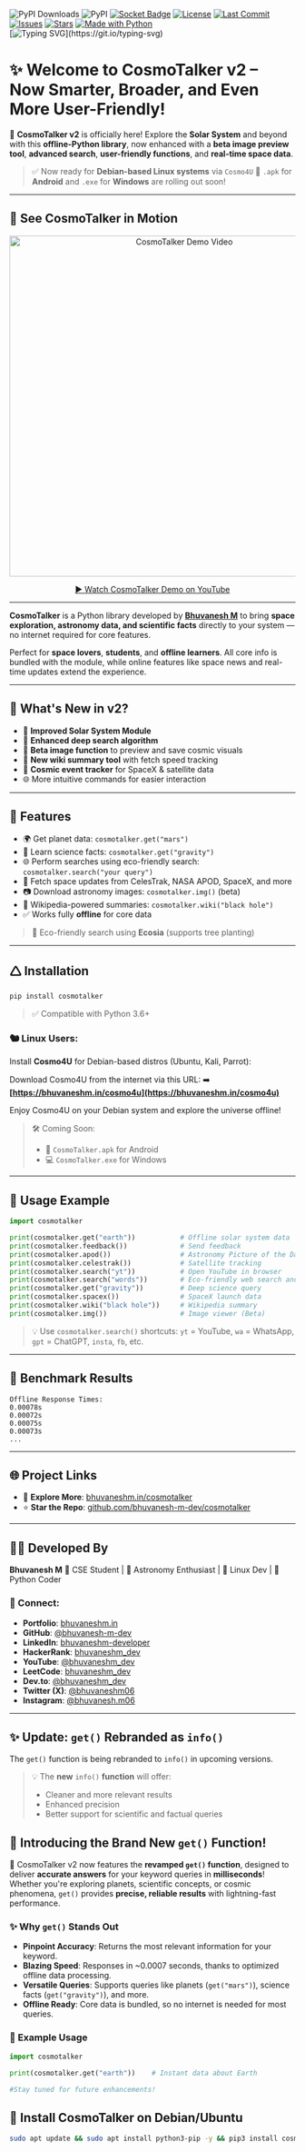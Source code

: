 ![PyPI Downloads](https://img.shields.io/badge/Downloads-25k+-blue)
![PyPI](https://img.shields.io/pypi/v/cosmotalker.svg)
[![Socket Badge](https://socket.dev/api/badge/pypi/package/cosmotalker)](https://socket.dev/pypi/package/cosmotalker)
[![License](https://img.shields.io/badge/license-MIT-blue.svg )](https://github.com/bhuvanesh-m-dev/cosmotalker/blob/main/document/LICENSE )
[![Last Commit](https://img.shields.io/github/last-commit/bhuvanesh-m-dev/cosmotalker)](https://github.com/bhuvanesh-m-dev/cosmotalker)
[![Issues](https://img.shields.io/github/issues/bhuvanesh-m-dev/cosmotalker)](https://github.com/bhuvanesh-m-dev/cosmotalker/issues)
[![Stars](https://img.shields.io/github/stars/bhuvanesh-m-dev/cosmotalker)](https://github.com/bhuvanesh-m-dev/cosmotalker/stargazers)
[![Made with Python](https://img.shields.io/badge/Made%20with-Python-blue?logo=python)](https://www.python.org/)  
 [![Typing SVG](https://readme-typing-svg.herokuapp.com?font=Fira+Code&duration=6000&pause=1000&color=DCBDF7&multiline=true&width=460&height=150&lines=Offline+heart%2C+cosmic+art%E2%80%94;Planets+whisper%2C+searches+spark.;Images+bloom%2C+green+quests+ignite%2C;No+net%2C+just+stars+in+terminal+light.;For+coders%2C+dreamers%2C+minds+that+soar%E2%80%94;The+universe%2C+now+at+your+core.)](https://git.io/typing-svg)

# ✨ Welcome to CosmoTalker v2 – Now Smarter, Broader, and Even More User-Friendly!

🚀 **CosmoTalker v2** is officially here!
Explore the **Solar System** and beyond with this **offline-Python library**, now enhanced with a **beta image preview tool**, **advanced search**, **user-friendly functions**, and **real-time space data**.

> ✅ Now ready for **Debian-based Linux systems** via `Cosmo4U`
> 📌 `.apk` for **Android** and `.exe` for **Windows** are rolling out soon!

---
## 🎥 See CosmoTalker in Motion
<p align="center">
  <a href="https://www.youtube.com/watch?v=71eGpymB1zE" target="_blank">
    <img src="https://img.youtube.com/vi/71eGpymB1zE/maxresdefault.jpg" alt="CosmoTalker Demo Video" width="600">
  </a>
</p>

<p align="center">
  <a href="https://www.youtube.com/watch?v=71eGpymB1zE" target="_blank">▶️ Watch CosmoTalker Demo on YouTube</a>
</p>   

---  

**CosmoTalker** is a Python library developed by **[Bhuvanesh M](https://linkedin.com/in/bhuvaneshm-developer)** to bring **space exploration, astronomy data, and scientific facts** directly to your system — no internet required for core features.

Perfect for **space lovers**, **students**, and **offline learners**. All core info is bundled with the module, while online features like space news and real-time updates extend the experience.

---

## 🚀 What's New in v2?

* 🦠 **Improved Solar System Module**
* 🔎 **Enhanced deep search algorithm**
* 📸 **Beta image function** to preview and save cosmic visuals
* 📖 **New wiki summary tool** with fetch speed tracking
* 🔭 **Cosmic event tracker** for SpaceX & satellite data
* 🌐 More intuitive commands for easier interaction

---

## 🔧 Features

* 🌍 Get planet data: `cosmotalker.get("mars")`
* 🔬 Learn science facts: `cosmotalker.get("gravity")`
* 🌐 Perform searches using eco-friendly search: `cosmotalker.search("your query")`
* 📡 Fetch space updates from CelesTrak, NASA APOD, SpaceX, and more
* 📷 Download astronomy images: `cosmotalker.img()` (beta)
* 💼 Wikipedia-powered summaries: `cosmotalker.wiki("black hole")`
* ✅ Works fully **offline** for core data

> 🌱 Eco-friendly search using **Ecosia** (supports tree planting)

---

## 🛆 Installation

```bash
pip install cosmotalker
```

> ✅ Compatible with Python 3.6+

### 🐿 Linux Users:

Install **Cosmo4U** for Debian-based distros (Ubuntu, Kali, Parrot):

Download Cosmo4U from the internet via this URL:
➡️ **[https://bhuvaneshm.in/cosmo4u](https://bhuvaneshm.in/cosmo4u)**

Enjoy Cosmo4U on your Debian system and explore the universe offline!

> 🛠️ Coming Soon:
>
> * 📱 `CosmoTalker.apk` for Android
> * 💻 `CosmoTalker.exe` for Windows

---

## 🧪 Usage Example

```python
import cosmotalker

print(cosmotalker.get("earth"))           # Offline solar system data
print(cosmotalker.feedback())             # Send feedback
print(cosmotalker.apod())                 # Astronomy Picture of the Day
print(cosmotalker.celestrak())            # Satellite tracking
print(cosmotalker.search("yt"))           # Open YouTube in browser
print(cosmotalker.search("words"))        # Eco-friendly web search and download Cosmo4U at bhuvaneshm.in/cosmo4u
print(cosmotalker.get("gravity"))         # Deep science query
print(cosmotalker.spacex())               # SpaceX launch data
print(cosmotalker.wiki("black hole"))     # Wikipedia summary
print(cosmotalker.img())                  # Image viewer (Beta)
```

> 💡 Use `cosmotalker.search()` shortcuts:
> `yt` = YouTube, `wa` = WhatsApp, `gpt` = ChatGPT, `insta`, `fb`, etc.

---

## 🚁 Benchmark Results

```
Offline Response Times:
0.00078s
0.00072s
0.00075s
0.00073s
...
```

---

## 🌐 Project Links

* 🔗 **Explore More**: [bhuvaneshm.in/cosmotalker](https://bhuvaneshm.in/cosmotalker)
* ⭐ **Star the Repo**: [github.com/bhuvanesh-m-dev/cosmotalker](https://github.com/bhuvanesh-m-dev/cosmotalker)

---

## 👨‍💻 Developed By

**Bhuvanesh M**
🚀 CSE Student | 🎐 Astronomy Enthusiast | 🐧 Linux Dev | 🐍 Python Coder

### 🔗 Connect:

* **Portfolio**: [bhuvaneshm.in](https://bhuvaneshm.in/)
* **GitHub**: [@bhuvanesh-m-dev](https://github.com/bhuvanesh-m-dev)
* **LinkedIn**: [bhuvaneshm-developer](https://linkedin.com/in/bhuvaneshm-developer)
* **HackerRank**: [bhuvaneshm\_dev](https://hackerrank.com/profile/bhuvaneshm_dev)
* **YouTube**: [@bhuvaneshm\_dev](https://youtube.com/@bhuvaneshm_dev)
* **LeetCode**: [bhuvaneshm\_dev](https://leetcode.com/u/bhuvaneshm_dev)
* **Dev.to**: [@bhuvaneshm\_dev](https://dev.to/bhuvaneshm_dev)
* **Twitter (X)**: [@bhuvaneshm06](https://x.com/bhuvaneshm06)
* **Instagram**: [@bhuvanesh.m06](https://instagram.com/bhuvanesh.m06)

---

## ✨ Update: `get()` Rebranded as `info()`

The `get()` function is being rebranded to `info()` in upcoming versions.

> 💡 The **new** `info()` **function** will offer:
>
> * Cleaner and more relevant results
> * Enhanced precision
> * Better support for scientific and factual queries

## 🌟 Introducing the Brand New `get()` Function!

🚀 CosmoTalker v2 now features the **revamped `get()` function**, designed to deliver **accurate answers** for your keyword queries in **milliseconds**! Whether you're exploring planets, scientific concepts, or cosmic phenomena, `get()` provides **precise, reliable results** with lightning-fast performance.

### ✨ Why `get()` Stands Out
- **Pinpoint Accuracy**: Returns the most relevant information for your keyword.
- **Blazing Speed**: Responses in ~0.0007 seconds, thanks to optimized offline data processing.
- **Versatile Queries**: Supports queries like planets (`get("mars")`), science facts (`get("gravity")`), and more.
- **Offline Ready**: Core data is bundled, so no internet is needed for most queries.

### 🧪 Example Usage
```python
import cosmotalker

print(cosmotalker.get("earth"))    # Instant data about Earth

#Stay tuned for future enhancements!
```

## 🐧 Install CosmoTalker on Debian/Ubuntu

```bash
sudo apt update && sudo apt install python3-pip -y && pip3 install cosmotalker
```
